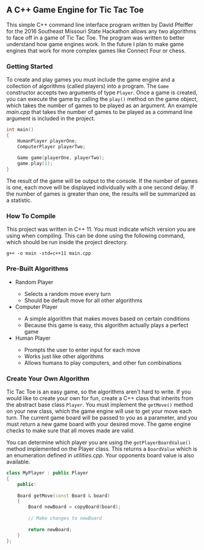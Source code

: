 ## A C++ Game Engine for Tic Tac Toe

This simple C++ command line interface program written by David Pfeiffer for the 2016 Southeast Missouri State Hackathon allows any two algorithms to face off in a game of Tic Tac Toe. The program was written to better understand how game engines work. In the future I plan to make game engines that work for more complex games like Connect Four or chess.

### Getting Started

To create and play games you must include the game engine and a collection of algorithms (called players) into a program. The <code>Game</code> constructor accepts two arguments of type <code>Player</code>. Once a game is created, you can execute the game by calling the <code>play()</code> method on the game object, which takes the number of games to be played as an argument. An example <i>main.cpp</i> that takes the number of games to be played as a command line argument is included in the project.

```c++
int main()
{
	HumanPlayer playerOne;
	ComputerPlayer playerTwo;
	
	Game game(playerOne, playerTwo);
	game.play(1);
}
```

The result of the game will be output to the console. If the number of games is one, each move will be displayed individually with a one second delay. If the number of games is greater than one, the results will be summarized as a statistic.

### How To Compile

This project was written in C++ 11. You must indicate which version you are using when compiling. This can be done using the following command, which should be run inside the project directory.

```
g++ -o main -std=c++11 main.cpp
```

### Pre-Built Algorithms

<ul>
<li>Random Player</li>
<ul>
<li>Selects a random move every turn</li>
<li>Should be default move for all other algorithms</li>
</ul>
<li>Computer Player</li>
<ul>
<li>A simple algorithm that makes moves based on certain conditions</li>
<li>Because this game is easy, this algorithm actually plays a perfect game</li>
</ul>
<li>Human Player</li>
<ul>
<li>Prompts the user to enter input for each move</li>
<li>Works just like other algorithms</li>
<li>Allows humans to play computers, and other fun combinations</li>
</ul>
</ul>

### Create Your Own Algorithm

Tic Tac Toe is an easy game, so the algorithms aren't hard to write. If you would like to create your own for fun, create a C++ class that inherits from the abstract base class <code>Player</code>. You must implement the <code>getMove()</code> method on your new class, which the game engine will use to get your move each turn. The current game board will be passed to you as a parameter, and you must return a new game board with your desired move. The game engine checks to make sure that all moves made are valid.

You can determine which player you are using the <code>getPlayerBoardValue()</code> method implemented on the Player class. This returns a <code>BoardValue</code> which is an enumeration defined in <i>utilities.cpp</i>. Your opponents board value is also available.

```c++
class MyPlayer : public Player
{
	public:
	
	Board getMove(const Board & board)
	{
		Board newBoard = copyBoard(board);
		
		// Make changes to newBoard
		
		return newBoard;
	}
};
```
